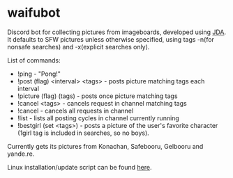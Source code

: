 # waifubot
Discord bot for collecting pictures from imageboards, developed using [JDA](https://github.com/DV8FromTheWorld/JDA).
It defaults to SFW pictures unless otherwise specified, using tags -n(for nonsafe searches) and -x(explicit searches only).

List of commands:
* !ping - "Pong!"
* !post (flag) \<interval\> \<tags\> - posts picture matching tags each interval
* !picture (flag) (tags) - posts once picture matching tags
* !cancel \<tags\> - cancels request in channel matching tags
* !cancel - cancels all requests in channel
* !list - lists all posting cycles in channel currently running
* !bestgirl (set \<tags\>) - posts a picture of the user's favorite character (1girl tag is included in searches, so no boys).
  
Currently gets its pictures from Konachan, Safebooru, Gelbooru and yande.re. 

Linux installation/update script can be found [here](https://gist.github.com/isakvik/94c277239430dba43f9844118f48a981).
